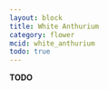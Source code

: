 ```yaml
---
layout: block
title: White Anthurium
category: flower
mcid: white_anthurium
todo: true
---
```



**TODO**
